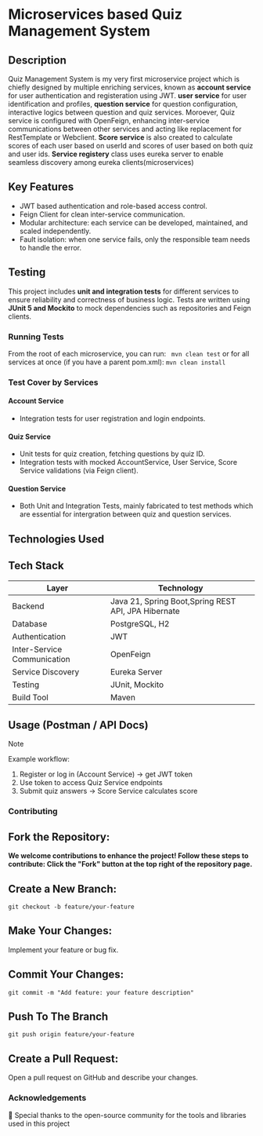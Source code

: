 # Microservices based Quiz Management System

 ## Description
 Quiz Management System is my very first microservice project which is chiefly designed by multiple enriching services, known as **account service** for user authentication and registeration using JWT.
 **user service** for user identification and profiles, **question service** for question configuration, interactive logics between question and quiz services. 
 Moroever, Quiz service is configured with OpenFeign, enhancing inter-service communications between other services and acting like replacement for RestTemplate or Webclient.
 **Score service** is also created to calculate scores of each user based on userId and scores of user based on both quiz and user ids. **Service registery** class uses eureka server to enable seamless discovery among eureka clients(microservices) 
 
## Key Features
- JWT based authentication and role-based access control.
- Feign Client for clean inter-service communication.
- Modular architecture: each service can be developed, maintained, and scaled independently.
- Fault isolation: when one service fails, only the responsible team needs to handle the error.

## Testing

This project includes **unit and integration tests** for different services to ensure reliability and correctness of business logic.
Tests are written using **JUnit 5 and Mockito** to mock dependencies such as repositories and Feign clients.

### Running Tests
From the root of each microservice, you can run:
``` mvn clean test```
or for all services at once (if you have a parent pom.xml):
```mvn clean install```

### Test Cover by Services
#### Account Service
- Integration tests for user registration and login endpoints.
#### Quiz Service
- Unit tests for quiz creation, fetching questions by quiz ID.
- Integration tests with mocked AccountService, User Service, Score Service validations (via Feign client).
#### Question Service
- Both Unit and Integration Tests, mainly fabricated to test methods which are essential for intergration between quiz and question services.
  
## Technologies Used
## Tech Stack

| Layer           | Technology                      |
|------------------|----------------------------------|
| Backend          | Java 21, Spring Boot,Spring REST API, JPA Hibernate|
| Database          | PostgreSQL, H2                 |
| Authentication  | JWT                             |
|Inter-Service Communication | OpenFeign             |
|Service Discovery       | Eureka Server            |
|Testing                 |  JUnit, Mockito          |
| Build Tool       | Maven                          |

## Usage (Postman / API Docs)
> [!NOTE]
> Example workflow:
> 1. Register or log in (Account Service) → get JWT token
> 2. Use token to access Quiz Service endpoints
> 3. Submit quiz answers → Score Service calculates score
> 

### Contributing

## Fork the Repository:
**We welcome contributions to enhance the project! Follow these steps to contribute:
Click the "Fork" button at the top right of the repository page.**

## Create a New Branch:
```git checkout -b feature/your-feature```

## Make Your Changes:
Implement your feature or bug fix.

## Commit Your Changes:
```git commit -m "Add feature: your feature description"```

## Push To The Branch
```git push origin feature/your-feature```

## Create a Pull Request:
Open a pull request on GitHub and describe your changes.

### Acknowledgements
🙏
Special thanks to the open-source community for the tools and libraries used in this project
